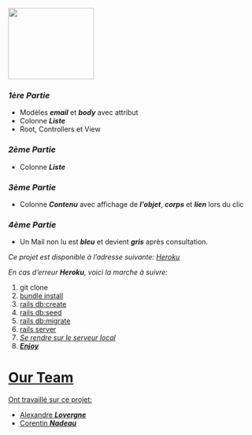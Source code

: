 

<img src="https://upload.wikimedia.org/wikipedia/commons/0/04/Ajax_logo.svg" 
height="145" width="174">


<h3> <em>1ère Partie</em> </h3>
<ul>
  <li>Modèles <em><strong>email</em></strong> et <em><strong>body</em></strong> avec attribut</a></li>
  <li>Colonne <em><strong>Liste</em></strong></a></li>
  <li>Root, Controllers et View </a></li>
</ul>

<h3> <em>2ème Partie</em> </h3>
<ul>
<li>Colonne <em><strong>Liste</em></strong></li>
</ul>
<h3> <em>3ème Partie</em> </h3>
<ul>
<li>Colonne <em><strong>Contenu</em></strong> avec affichage de <em><strong>l'objet</em></strong>, <em><strong>corps</em></strong> et <em><strong>lien</em></strong> lors du clic</li>
</ul>
<h3> <em>4ème Partie</em> </h3>
<ul>
<li>Un Mail non lu est <em><strong>bleu</em></strong> et devient <em><strong>gris</em></strong> après consultation.  </li>
</ul>
<p><em>Ce projet est disponible à l’adresse suivante:</em> <a href="https://ajaxio.herokuapp.com/"><em>Heroku</em></a></p>
<p><em>En cas d’erreur <strong>Heroku</strong>, voici la marche à suivre:</em></p>
<ol>
<li>git clone <a href="https://github.com/GorlexHub/Week-8.2.git"https://github.com/GorlexHub/Week-8.2.git</a></li>
<li>bundle install</li>
<li>rails db:create</li>
<li>rails db:seed</li>
<li>rails db:migrate</li>
<li>rails server</li>
<li><em>Se rendre sur le serveur local</em></li>
<li><em><strong>Enjoy</strong></em></li>
</ol>
<h1 id="our-team">Our Team</h1>
<p>Ont travaillé sur ce projet:</p>
<ul>
<li>Alexandre <em><strong>Lovergne</strong></em></li>
<li>Corentin <em><strong>Nadeau</strong></em></li>
</ul>
<pre><code></code></pre>

